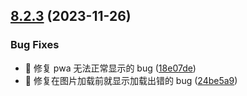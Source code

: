 ## [8.2.3](https://github.com/hymbz/ComicReadScript/compare/v8.2.2...v8.2.3) (2023-11-26)


### Bug Fixes

* :bug: 修复 pwa 无法正常显示的 bug ([18e07de](https://github.com/hymbz/ComicReadScript/commit/18e07deb4c16ec482157de8c9a9b5f63d7358a37))
* :bug: 修复在图片加载前就显示加载出错的 bug ([24be5a9](https://github.com/hymbz/ComicReadScript/commit/24be5a90b55d7f86eb3516e23b030d54ad718f4d))
